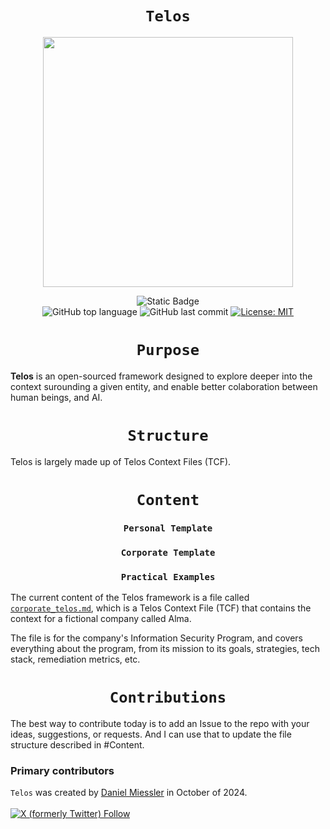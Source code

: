 <div align="center">
  
# ` Telos `
  
<img src="https://github.com/user-attachments/assets/40b32780-d077-4a8c-9f38-ddfc5acecc4c" width="400" height="400"/>


![Static Badge](https://img.shields.io/badge/mission-articulate%20deep%20context%20about%20things%20that%20matter%20to%20humans-brightgreen)
<br />
![GitHub top language](https://img.shields.io/github/languages/top/danielmiessler/Telos)
![GitHub last commit](https://img.shields.io/github/last-commit/danielmiessler/Telos)
[![License: MIT](https://img.shields.io/badge/License-MIT-green.svg)](https://opensource.org/licenses/MIT)
</div>



<div align="center">
  
# ` Purpose `
</div>

**Telos** is an open-sourced framework designed to explore deeper into the context surounding a given entity, and enable better colaboration between human beings, and AI.

<div align="center">

# ` Structure `
</div>
Telos is largely made up of Telos Context Files (TCF).
<div align="center">

# ` Content `
</div>

<div align="center">

### ` Personal Template `
</div>

<div align="center">

### ` Corporate Template `
</div>

<div align="center">

### ` Practical Examples `
</div>

The current content of the Telos framework is a file called [`corporate_telos.md`](corporate_telos.md), which is a Telos Context File (TCF) that contains the context for a fictional company called Alma.

The file is for the company's Information Security Program, and covers everything about the program, from its mission to its goals, strategies, tech stack, remediation metrics, etc.

<div align="center">

# ` Contributions `

</div>


The best way to contribute today is to add an Issue to the repo with your ideas, suggestions, or requests. And I can use that to update the file structure described in #Content.

### Primary contributors

`Telos` was created by <a href="https://danielmiessler.com/subscribe" target="_blank">Daniel Miessler</a> in October of 2024.
<br /><br />
<a href="https://twitter.com/intent/user?screen_name=danielmiessler">![X (formerly Twitter) Follow](https://img.shields.io/twitter/follow/danielmiessler)</a>

